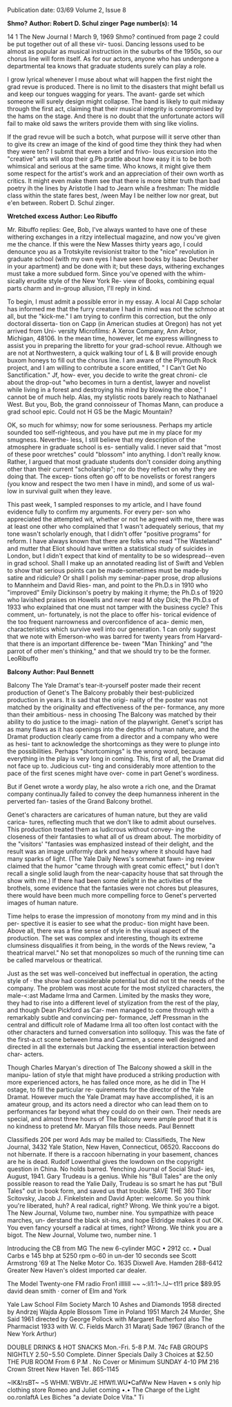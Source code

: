Publication date: 03/69
Volume 2, Issue 8

**Shmo?**
**Author: Robert D. Schul zinger**
**Page number(s): 14**

14 1 The New Journal ! March 9, 1969 
Shmo? 
continued from page 2 
could be put together out of all these vir-
tuosi. Dancing lessons used to be almost 
as popular as musical instruction in the 
suburbs of the 1950s, so our chorus line 
will form itself. As for our actors, anyone 
who has undergone a departmental tea 
knows that graduate students surely can 
play a role. 

I grow lyrical whenever I muse about 
what will happen the first night the grad 
revue is produced. There is no limit to the 
disasters that might befall us and keep our 
tongues wagging for years. The avant-
garde set which someone will surely design 
might collapse. The band is likely to quit 
midway through the first act, claiming that 
their musical integrity is compromised by 
the hams on the stage. And there is no 
doubt that the unfortunate actors will fail 
to make old saws the writers provide them 
with sing like violins. 

If the grad revue will be such a botch, 
what purpose will it serve other than to 
give its crew an image of the kind of good 
time they think they had when they were 
ten? I submit that even a brief and frivo-
lous excursion into the "creative" arts will 
stop their g.Pb prattle about how easy it is 
to be both whimsical and serious at the 
same time. Who knows, it might give them 
some respect for the artist's work and an 
appreciation of their own worth as critics. 
It might even make them see that there is 
more bitter truth than bad poetry ih the 
lines by Aristotle I had to Jearn while a 
freshman: 
The middle class within the state fares best, 
/ween 
May I be neither low nor great, but e'en 
between. 
Robert D. Schul zinger. 


**Wretched excess**
**Author: Leo Ribuffo**

Mr. Ribuffo replies: 
Gee, Bob, I've always wanted to have one 
of these withering exchanges in a ritzy 
intellectual magazine, and now you've 
given me the chance. If this were the New 
Masses thirty years ago, I could denounce 
you as a Trotskyite revisionist traitor to 
the "nice" revolution in graduate school 
(with my own eyes I have seen books by 
Isaac Deutscher in your apartment) and 
be done with it; but these days, withering 
exchanges must take a more subdued 
form. Since you've opened with the whim-
sically erudite style of the New York Re-
view of Books, combining equal parts 
charm and in-group allusion, I'll reply in 
kind. 

To begin, I must admit a possible error 
in my essay. A local AI Capp scholar has 
informed me that the furry creature I 
had in mind was not the schmoo at all, but 
the "kick-me." I am trying to confirm this 
correction, but the only doctoral disserta-
tion on Capp (in American studies at 
Oregon) has not yet arrived from Uni-
versity Microfilms: A Xerox Company, 
Ann Arbor, Michigan, 48106. In the mean 
time, however, let me express willingness 
to assist you in preparing the libretto for 
your grad-school revue. Although we are 
not at Northwestern, a quick walking tour 
of L & B will provide enough buxom 
honeys to fill out the chorus line. I am 
aware of the Plymouth Rock project, and 
I am willing to contribute a score entitled, 
" I Can't Get No Sanctification." Jf, how-
ever, you decide to write the great chroni-
cle about the drop-out "who becomes in 
turn a dentist, lawyer and novelist while 
living in a forest and destroying his mind 
by blowing the oboe," I cannot be of much 
help. Alas, my stylistic roots barely reach 
to Nathanael West. But you, Bob, the 
grand connoisseur of Thomas Mann, can 
produce a grad school epic. Could not 
H GS be the Magic Mountain? 

OK, so much for whimsy; now for some 
seriousness. Perhaps my article sounded 
too self-righteous, and you have put me 
in my place for my smugness. Neverthe-
less, I still believe that my description of 
the atmosphere in graduate school is es-
sentially valid. I never said that "most of 
these poor wretches" could "blossom" into 
anything. I don't really know. Rather, I 
argued that most graduate students don't 
consider doing anything other than their 
current "scholarship"; nor do they reflect 
on why they are doing that. The excep-
tions often go off to be novelists or forest 
rangers (you know and respect the two 
men I have in mind), and some of us wal-
low in survival guilt when they leave. 

This past week, 1 sampled responses to 
my article, and I have found evidence fully 
to confirm my arguments. For every per-
son who appreciated the attempted wit, 
whether or not he agreed with me, there 
was at least one other who complained 
that 1 wasn't adequately serious, that my 
tone wasn't scholarly enough, that I didn't 
offer "positive programs" for reform. I 
have always known that there are folks 
who read "The Wasteland" and mutter 
that Eliot should have written a statistical 
study of suicides in London, but I didn't 
expect that kind of mentality to be so 
widespread--even in grad school. Shall 
I make up an annotated reading list of 
Swift and Veblen to show that serious 
points can be made-sometimes must be 
made-by satire and ridicule? Or shall I 
polish my seminar-paper prose, drop 
allusions to Mannheim and David Ries-
man, and point to the Ph.D.s in 1910 who 
"improved" Emily Dickinson's poetry by 
making it rhyme; the Ph.D.s of 1920 who 
lavished praises on Howells and never 
read M oby Dick; the Ph.D.s of 1933 who 
explained that one must not tamper with 
the business cycle? This comment, un-
fortunately, is not the place to offer his-
torical evidence of the too frequent 
narrowness and overconfidence of aca-
demic men, characteristics which survive 
well into our generation. 1 can only suggest 
that we note with Emerson-who was 
barred for twenty years from Harvard-
that there is an important difference be-
tween "Man Thinking" and "the parrot of 
other men's thinking," and that we should 
try to be the former. 
LeoRibuffo 


**Balcony**
**Author: Paul Bennett**

Balcony 
The Yale Dramat's tear-it-yourself poster 
made their recent production of Genet's 
The Balcony probably their best-publicized 
production in years. It is sad that the origi-
nality of the poster was not matched by the 
originality and effectiveness of the per-
formance, any more than their ambitious-
ness in choosing The Balcony was matched 
by their ability to do justice to the imagi-
nation of the playwright. Genet's script 
has as many flaws as it has openings into 
the depths of human nature, and the 
Dramat production clearly came from a 
director and a company who were as hesi-
tant to acknowledge the shortcomings as 
they were to plunge into the possibilities. 
Perhaps "shortcomings" is the wrong 
word, because everything in the play is 
very long in coming. This, first of all, the 
Dramat did not face up to. Judicious cut-
ting and considerably more attention to the 
pace of the first scenes might have over-
come in part Genet's wordiness. 

But if Genet wrote a wordy play, he also 
wrote a rich one, and the Dramat company 
continuaJly failed to convey the deep 
humanness inherent in the perverted fan-
tasies of the Grand Balcony brothel. 

Genet's characters are caricatures of 
human nature, but they are valid carica-
tures, reflecting much that we don't like 
to admit about ourselves. This production 
treated them as ludicrous without convey-
ing the closeness of their fantasies to what 
all of us dream about. The morbidity of 
the "visitors' "fantasies was emphasized 
instead of their delight, and the result was 
an image uniformly dark and heavy where 
it should have had many sparks of light. 
(The Yale Daily News's somewhat fawn-
ing review claimed that the humor "came 
through with great comic effect," but I 
don't recall a single solid laugh from the 
near-capacity house that sat through the 
show with me.) If there had been some 
delight in the activities of the brothels, 
some evidence that the fantasies were not 
chores but pleasures, there would have 
been much more compelling force to 
Genet's perverted images of human nature. 

Time helps to erase the impression of 
monotony from my mind and in this per-
spective it is easier to see what the produc-
tion might have been. Above all, there was 
a fine sense of style in the visual aspect of 
the production. The set was complex and 
interesting, though its extreme clumsiness 
disqualifies it from being, in the words of 
the News review, "a theatrical marvel." 
No set that monopolizes so much of the 
running time can be called marvelous or 
theatrical. 

Just as the set was well-conceived but 
ineffectual in operation, the acting style of · 
the show had considerable potential but 
did not tit the needs of the company. The 
problem was most acute for the most 
stylized characters, the male-<:ast Madame 
Irma and Carmen. Limited by the masks 
they wore, they had to rise into a different 
level of stylization from the rest of the 
play, and though Dean Pickford as Car-
men managed to come through with a 
remarkably subtle and convincing per-
formance, Jeff Pressman in the central and 
difficult role of Madame Irma all too often 
lost contact with the other characters and 
turned conversation into soliloquy. This 
was the fate of the first-a.ct scene between 
Irma and Carmen, a scene well designed 
and directed in all the externals but Jacking 
the essential interaction between char-
acters. 

Though Charles Maryan's direction of 
The Balcony showed a skill in the manipu-
lation of style that might have produced a 
striking production with more experienced 
actors, he has failed once more, as he did 
in The H ostage, to fill the particular re-
quirements for the director of the Yale 
Dramat. However much the Yale Dramat 
may have accomplished, it is an amateur 
group, and its actors need a director who 
can lead them on to performances far 
beyond what they could do on their own. 
Their needs are special, and almost three 
hours of The Balcony were ample proof 
that it is no kindness to pretend Mr. 
Maryan fills those needs. 
Paul Bennett


Classifieds 
20¢ per word 
Ads may be mailed to: Classifieds, The New 
Journal, 3432 Yale Station, New Haven, 
Connecticut, 06520. 
Raccoons do not hibernate. If there is a 
raccoon hibernating in your basement, 
chances are he is dead. 
Rudolf Lowenthal gives the lowdown on 
the copyright question in China. No holds 
barred. Yenching Journal of Social Stud-
ies, August, 1941. 
Gary Trudeau is a genius. While his "Bull 
Tales" are the only possible reason to read 
the Yalie Daily, Trudeau is so smart he has 
put "Bull Tales" out in book form, and 
saved us that trouble. 
SAVE THE 360 
Tibor Scitovsky, Jacob J. Finkelstein and 
David Apter: welcome. 
So you think you're liberated, huh? A real 
radical, right? Wrong. We think you're a 
bigot. The New Journal, Volume two, 
number nine. 
You sympathize with peace marches, un-
derstand the black sit-ins, and hope 
Eldridge makes it out OK. You even fancy 
yourself a radical at times, right? Wrong. 
We think you are a bigot. The New 
Journal, Volume two, number nine. 
1


Introducing the 
CB 
from MG 
The new 6-cylinder MGC 
• 2912 cc. 
• 
Dual Carbs 
e 145 bhp at 5250 rpm 
o-60 in un-der 10 seconds 
see Scott Armstrong '69 at 
The Nelke Motor Co. 
1635 Dixwell Ave. Hamden 288-6412 
Greater New Haven's oldest imported car dealer.


The Model Twenty-one 
FM radio Fron1 illllill ~~ ~:li1:1~.!J~·t1!1 
price $89.95 
david dean smith · 
corner of Elm and York


Yale Law School Film Society 
March 10 Ashes and Diamonds 1958 
directed by Andrzej Wajda 
Apple Blossom Time in Poland 1951 
March 24 Murder, She Said 1961 
directed by George Pollock 
with Margaret Rutherford 
also The Pharmacist 1933 
with W. C. Fields 
March 31 Maratj Sade 1967 
(Branch of the New York Arthur)


DOUBLE DRINKS & HOT SNACKS 
Mon.-Fri. 5-8 P.M. 
74c 
FAB GROUPS NIGHTLY 
$2.50-$5.50 
Complete. Dinner Specials Daily 
3 Choices at $2.50 
THE PUB ROOM From 6 P.M . 
No Cover or Minimum 
SUNDAY 4-10 PM 
216 Crown Street 
New Haven 
Tel. 865-1145


~IK&!rsBT~ 
~5 WHMI.'WBVtr.J£ 
HfWfl.WU•CafWw 
New Haven • s only hip clothing store 
Romeo and Juliet 
coming •.• 
The Charge of the Light oo.ronlaftA 
Les Biches 
"a deviate Dolce Vita." 
Ti